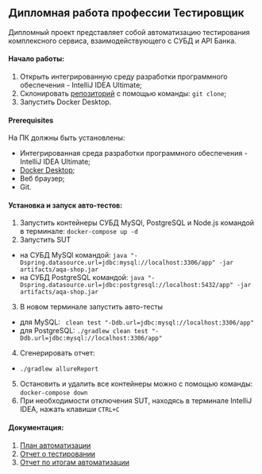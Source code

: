 ## Дипломная работа профессии Тестировщик

Дипломный проект представляет собой автоматизацию тестирования комплексного сервиса, взаимодействующего с СУБД и API Банка.

#### Начало работы:
1) Открыть интегрированную среду разработки программного обеспечения - IntelliJ IDEA Ultimate;
2) Склонировать [репозиторий](https://github.com/Crazyhell13/qa-diploma.git) c помощью команды: ```git clone```;
3) Запустить Docker Desktop.
   
#### Prerequisites
На ПК должны быть установлены:
- Интегрированная среда разработки программного обеспечения - IntelliJ IDEA Ultimate;
- [Docker Desktop](https://www.docker.com/products/docker-desktop/);
- Веб браузер;
- Git.

#### Установка и запуск авто-тестов:
1) Запустить контейнеры СУБД MySQl, PostgreSQL и Node.js командой в терминале:
```docker-compose up -d ```
2) Запустить SUT 
+ на СУБД MySQl командой:
```java "-Dspring.datasource.url=jdbc:mysql://localhost:3306/app" -jar artifacts/aqa-shop.jar```
+ на СУБД PostgreSQL командой:
```java "-Dspring.datasource.url=jdbc:postgresql://localhost:5432/app" -jar artifacts/aqa-shop.jar```
3) В новом терминале запустить авто-тесты 
+ для MySQL:
``` clean test "-Ddb.url=jdbc:mysql://localhost:3306/app"```
+ для PostgreSQL:
```./gradlew clean test "-Ddb.url=jdbc:mysql://localhost:3306/app"```
4) Сгенерировать отчет:
+ ```./gradlew allureReport```
5) Остановить и удалить все контейнеры можно с помощью команды:
```docker-compose down```
6) При необходимости отключения SUT, находясь в терминале IntelliJ IDEA, нажать клавиши ```CTRL+C```
#### Документация:

1) [План автоматизации](https://github.com/Crazyhell13/qa-diploma/blob/1432f21ad8162731475de2e82e0ed7dd15c6ecc4/documentation/Plan.md)
2) [Отчет о тестировании]()
3) [Отчет по итогам автоматизации]()
